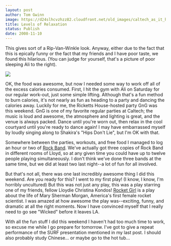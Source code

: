 ```yaml
---
layout: post
author: Tom Gwinn
image: https://d24slhcvzhzz82.cloudfront.net/old_images/caltech_as_it_happens/images/2008/11/10/blog3_2.jpg
title: Levels of Relaxation
status: Publish
date: 2008-11-10
---
```



This gives sort of a Rip-Van-Winkle look. Anyway, either due to the fact that this is epically funny or the fact that my friends and I have poor taste, we found this hilarious. (You can judge for yourself, that's a picture of poor sleeping Ali to the right).


![](https://d24slhcvzhzz82.cloudfront.net/old_images/caltech_as_it_happens/images/2008/11/09/blog2_3.jpg)

OK, the food was awesome, but now I needed some way to work off all of the excess calories consumed. First, I hit the gym with Ali on Saturday for our regular work-out, just some simple lifting. Although that's a fun method to burn calories, it's not nearly as fun as heading to a party and dancing the calories away. Luckily for me, the Ricketts House-hosted party GnG was this weekend. GnG is one of my favorite regular parties at Caltech; the music is loud and awesome, the atmosphere and lighting is great, and the venue is always packed. Dance until you're worn out, then relax in the cool courtyard until you're ready to dance again! I may have embarrassed myself by loudly singing along to Shakira's &quot;Hips Don't Lie&quot;, but I'm OK with that. 

Somewhere between the parties, workouts, and free food I managed to log an hour or two of [Rock Band](https://en.wikipedia.org/wiki/Rock_Band). We've actually got three copies of Rock Band in different rooms of Lloyd, so at any given time you could have up to twelve people playing simultaneously. I don't think we've done three bands at the same time, but we did at least two last night--a lot of fun for all involved.

But that's not all, there was one last incredibly awesome thing I did this weekend. Are you ready for this? I went to my first play! (I know, I know, I'm horribly uncultured) But this was not just any play, this was a play starring one of my friends, fellow Lloydie Christina Kondos! [Rocket Girl](https://www.pasadenastarnews.com/ci_10908433) is a play about the life of Mary Sherman Morgan, America's first female rocket scientist. I was amazed at how awesome the play was--exciting, funny, and dramatic at all the right moments. Now I have convinced myself that I really need to go see &quot;Wicked&quot; before it leaves LA.

With all the fun stuff I did this weekend I haven't had too much time to work, so excuse me while I go prepare for tomorrow. I've got to give a repeat performance of the SURF presentation mentioned in my last post. I should also probably study Chinese... or maybe go to the hot tub...



